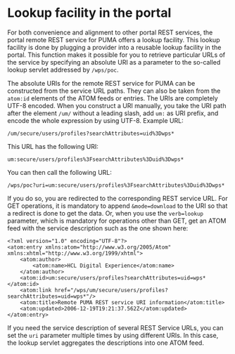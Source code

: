 # Lookup facility in the portal

For both convenience and alignment to other portal REST services, the portal remote REST service for PUMA offers a lookup facility. This lookup facility is done by plugging a provider into a reusable lookup facility in the portal. This function makes it possible for you to retrieve particular URLs of the service by specifying an absolute URI as a parameter to the so-called lookup servlet addressed by `/wps/poc`.

The absolute URIs for the remote REST service for PUMA can be constructed from the service URL paths. They can also be taken from the `atom:id` elements of the ATOM feeds or entries. The URIs are completely UTF-8 encoded. When you construct a URI manually, you take the URI path after the element `/um/` without a leading slash, add `um:` as URI prefix, and encode the whole expression by using UTF-8. Example URL:

```
/um/secure/users/profiles?searchAttributes=uid%3Dwps*
```

This URL has the following URI:

```
um:secure/users/profiles%3FsearchAttributes%3Duid%3Dwps*
```

You can then call the following URL:

```
/wps/poc?uri=um:secure/users/profiles%3FsearchAttributes%3Duid%3Dwps*

```

If you do so, you are redirected to the corresponding REST service URL. For GET operations, it is mandatory to append `&mode=download` to the URI so that a redirect is done to get the data. Or, when you use the `verb=lookup` parameter, which is mandatory for operations other than GET, get an ATOM feed with the service description such as the one shown here:

```
<?xml version="1.0" encoding="UTF-8"?>
<atom:entry xmlns:atom="http://www.w3.org/2005/Atom" xmlns:xhtml="http://www.w3.org/1999/xhtml">
    <atom:author>
        <atom:name>HCL Digital Experience</atom:name>
    </atom:author>
    <atom:id>um:secure/users/profiles?searchAttributes=uid=wps*</atom:id>
    <atom:link href="/wps/um/secure/users/profiles?searchAttributes=uid=wps*"/>
    <atom:title>Remote PUMA REST service URI information</atom:title>
    <atom:updated>2006-12-19T19:21:37.562Z</atom:updated>
</atom:entry>

```

If you need the service description of several REST Service URLs, you can set the `uri` parameter multiple times by using different URIs. In this case, the lookup servlet aggregates the descriptions into one ATOM feed.


